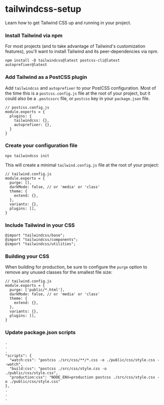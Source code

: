 # tailwindcss-setup
Learn how to get Tailwind CSS up and running in your project.

### Install Tailwind via npm
For most projects (and to take advantage of Tailwind's customization features), you'll want to install Tailwind and its peer-dependencies via npm.

```
npm install -D tailwindcss@latest postcss-cli@latest autoprefixer@latest
```

### Add Tailwind as a PostCSS plugin
Add `tailwindcss` and `autoprefixer` to your PostCSS configuration. Most of the time this is a `postcss.config.js` file at the root of your project, but it could also be a `.postcssrc` file, or `postcss` key in your `package.json` file.

```
// postcss.config.js
module.exports = {
  plugins: {
    tailwindcss: {},
    autoprefixer: {},
  }
}
```

### Create your configuration file

```
npx tailwindcss init
```

This will create a minimal `tailwind.config.js` file at the root of your project:

```
// tailwind.config.js
module.exports = {
  purge: [],
  darkMode: false, // or 'media' or 'class'
  theme: {
    extend: {},
  },
  variants: {},
  plugins: [],
}
```

### Include Tailwind in your CSS

```
@import "tailwindcss/base";
@import "tailwindcss/components";
@import "tailwindcss/utilities";
```

### Building your CSS
When building for production, be sure to configure the `purge` option to remove any unused classes for the smallest file size:

```
// tailwind.config.js
module.exports = {
  purge: ['public/*.html'],
  darkMode: false, // or 'media' or 'class'
  theme: {
    extend: {},
  },
  variants: {},
  plugins: [],
}
```

### Update package.json scripts
```
.
.
.
"scripts": {
  "watch:css": "postcss ./src/css/**/*.css -o ./public/css/style.css --watch",
  "build:css": "postcss ./src/css/style.css -o ./public/css/style.css",
  "production:css": "NODE_ENV=production postcss ./src/css/style.css -o ./public/css/style.css"
},
.
.
.
```